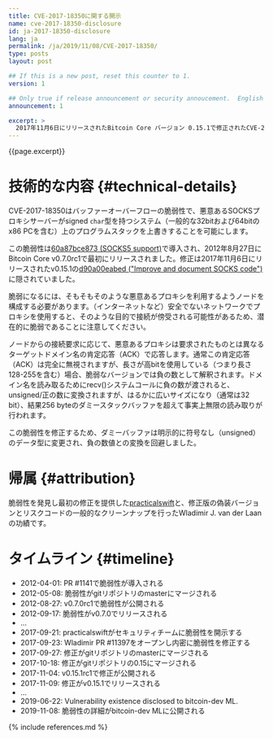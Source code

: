 ```yaml
---
title: CVE-2017-18350に関する開示
name: cve-2017-18350-disclosure
id: ja-2017-18350-disclosure
lang: ja
permalink: /ja/2019/11/08/CVE-2017-18350/
type: posts
layout: post

## If this is a new post, reset this counter to 1.
version: 1

## Only true if release announcement or security annoucement.  English posts only
announcement: 1

excerpt: >
  2017年11月6日にリリースされたBitcoin Core バージョン 0.15.1で修正されたCVE-2017-18350の詳細の開示
---
```

{{page.excerpt}}

技術的な内容 {#technical-details}
==========
CVE-2017-18350はバッファーオーバーフローの脆弱性で、悪意あるSOCKSプロキシサーバーがsigned `char`型を持つシステム（一般的な32bitおよび64bitのx86 PCを含む）上のプログラムスタックを上書きすることを可能にします。

この脆弱性は[60a87bce873 (SOCKS5 support)](https://github.com/bitcoin/bitcoin/commit/60a87bce873ce1f76a80b7b8546e83a0cd4e07a5)で導入され、2012年8月27日にBitcoin Core v0.7.0rc1で最初にリリースされました。修正は2017年11月6日にリリースされたv0.15.1の[d90a00eabed ("Improve and document SOCKS code")](https://github.com/bitcoin/bitcoin/commit/d90a00eabed0f3f1acea4834ad489484d0012372)に隠されていました。

脆弱になるには、そもそもそのような悪意あるプロキシを利用するようノードを構成する必要があります。（インターネットなど）安全でないネットワークでプロキシを使用すると、そのような目的で接続が傍受される可能性があるため、潜在的に脆弱であることに注意してください。

ノードからの接続要求に応じて、悪意あるプロキシは要求されたものとは異なるターゲットドメイン名の肯定応答（ACK）で応答します。通常この肯定応答（ACK）は完全に無視されますが、長さが高bitを使用している（つまり長さ128-255を含む）場合、脆弱なバージョンでは負の数として解釈されます。ドメイン名を読み取るためにrecv()システムコールに負の数が渡されると、unsigned/正の数に変換されますが、はるかに広いサイズになり（通常は32 bit）、結果256 byteのダミースタックバッファを超えて事実上無限の読み取りが行われます。

この脆弱性を修正するため、ダミーバッファは明示的に符号なし（unsigned）のデータ型に変更され、負の数値との変換を回避しました。

帰属 {#attribution}
===========
脆弱性を発見し最初の修正を提供した[practicalswift](https://twitter.com/practicalswift)と、修正版の偽装バージョンとリスクコードの一般的なクリーンナップを行ったWladimir J. van der Laanの功績です。

タイムライン {#timeline}
========

- 2012-04-01: PR #1141で脆弱性が導入される
- 2012-05-08: 脆弱性がgitリポジトリのmasterにマージされる
- 2012-08-27: v0.7.0rc1で脆弱性が公開される
- 2012-09-17: 脆弱性がv0.7.0でリリースされる
- ...
- 2017-09-21: practicalswiftがセキュリティチームに脆弱性を開示する
- 2017-09-23: Wladimir PR #11397をオープンし内密に脆弱性を修正する
- 2017-09-27: 修正がgitリポジトリのmasterにマージされる
- 2017-10-18: 修正がgitリポジトリの0.15にマージされる
- 2017-11-04: v0.15.1rc1で修正が公開される
- 2017-11-09: 修正がv0.15.1でリリースされる
- ...
- 2019-06-22: Vulnerability existence disclosed to bitcoin-dev ML.
- 2019-11-08: 脆弱性の詳細がbitcoin-dev MLに公開される

{% include references.md %}
